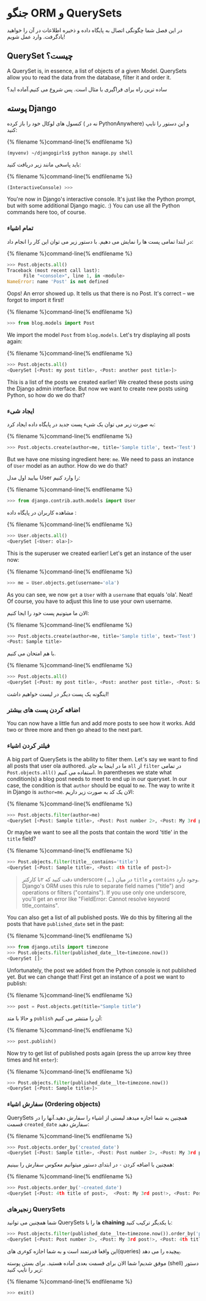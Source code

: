 # جنگو ORM و QuerySets

در این فصل شما چگونگی اتصال به پایگاه داده و ذخیره اطلاعات در آن را خواهید یادگرفت. وارد عمل شویم!

## QuerySet چیست؟

A QuerySet is, in essence, a list of objects of a given Model. QuerySets allow you to read the data from the database, filter it and order it.

ساده ترین راه برای فراگیری با مثال است. پس شروع می کنیم.آماده اید؟

## پوسته Django

کنسول های لوکال خود را باز کرده ( نه در PythonAnywhere) و این دستور را تایپ کنید:

{% filename %}command-line{% endfilename %}

    (myvenv) ~/djangogirls$ python manage.py shell
    
    

باید پاسخی مانند زیر دریافت کنید:

{% filename %}command-line{% endfilename %}

```python
(InteractiveConsole) >>>
```

You're now in Django's interactive console. It's just like the Python prompt, but with some additional Django magic. :) You can use all the Python commands here too, of course.

### تمام اشیاء

در ابتدا تمامی پست ها را نمایش می دهیم. با دستور زیر می توان این کار را انجام داد:

{% filename %}command-line{% endfilename %}

```python
>>> Post.objects.all()
Traceback (most recent call last):
      File "<console>", line 1, in <module>
NameError: name 'Post' is not defined
```

Oops! An error showed up. It tells us that there is no Post. It's correct – we forgot to import it first!

{% filename %}command-line{% endfilename %}

```python
>>> from blog.models import Post
```

We import the model `Post` from `blog.models`. Let's try displaying all posts again:

{% filename %}command-line{% endfilename %}

```python
>>> Post.objects.all()
<QuerySet [<Post: my post title>, <Post: another post title>]>
```

This is a list of the posts we created earlier! We created these posts using the Django admin interface. But now we want to create new posts using Python, so how do we do that?

### ایجاد شیء

به صورت زیر می توان یک شیء پست جدید در پایگاه داده ایجاد کرد:

{% filename %}command-line{% endfilename %}

```python
>>> Post.objects.create(author=me, title='Sample title', text='Test')
```

But we have one missing ingredient here: `me`. We need to pass an instance of `User` model as an author. How do we do that?

بیایید اول مدل User را وارد کنیم:

{% filename %}command-line{% endfilename %}

```python
>>> from django.contrib.auth.models import User
```

مشاهده کاربران در پایگاه داده :

{% filename %}command-line{% endfilename %}

```python
>>> User.objects.all()
<QuerySet [<User: ola>]>
```

This is the superuser we created earlier! Let's get an instance of the user now:

{% filename %}command-line{% endfilename %}

```python
>>> me = User.objects.get(username='ola')
```

As you can see, we now `get` a `User` with a `username` that equals 'ola'. Neat! Of course, you have to adjust this line to use your own username.

الان ما میتونیم پست خود را ایجا کنیم:

{% filename %}command-line{% endfilename %}

```python
>>> Post.objects.create(author=me, title='Sample title', text='Test')
<Post: Sample title>
```

با هم امتحان می کنیم.

{% filename %}command-line{% endfilename %}

```python
>>> Post.objects.all()
<QuerySet [<Post: my post title>, <Post: another post title>, <Post: Sample title>]>
```

اینگونه یک پست دیگر در لیست خواهیم داشت!

### اضافه کردن پست های بیشتر

You can now have a little fun and add more posts to see how it works. Add two or three more and then go ahead to the next part.

### فیلتر کردن اشیاء

A big part of QuerySets is the ability to filter them. Let's say we want to find all posts that user ola authored. ما در اینجا به جای `all` از `filter` در تمامی `Post.objects.all()` استفاده می کنیم. In parentheses we state what condition(s) a blog post needs to meet to end up in our queryset. In our case, the condition is that `author` should be equal to `me`. The way to write it in Django is `author=me`. الان یک کد به صورت زیر داریم:

{% filename %}command-line{% endfilename %}

```python
>>> Post.objects.filter(author=me)
<QuerySet [<Post: Sample title>, <Post: Post number 2>, <Post: My 3rd post!>, <Post: 4th title of post>]>
```

Or maybe we want to see all the posts that contain the word 'title' in the `title` field?

{% filename %}command-line{% endfilename %}

```python
>>> Post.objects.filter(title__contains='title')
<QuerySet [<Post: Sample title>, <Post: 4th title of post>]>
```

> دقت کنید که ۲تا کارکتر underscore ( ــ ) در میان `title` و `contains` وجود دارد. Django's ORM uses this rule to separate field names ("title") and operations or filters ("contains"). If you use only one underscore, you'll get an error like "FieldError: Cannot resolve keyword title_contains".

You can also get a list of all published posts. We do this by filtering all the posts that have `published_date` set in the past:

{% filename %}command-line{% endfilename %}

```python
>>> from django.utils import timezone
>>> Post.objects.filter(published_date__lte=timezone.now())
<QuerySet []>
```

Unfortunately, the post we added from the Python console is not published yet. But we can change that! First get an instance of a post we want to publish:

{% filename %}command-line{% endfilename %}

```python
>>> post = Post.objects.get(title="Sample title")
```

و حالا با متد `publish` آن را منتشر می کنیم:

{% filename %}command-line{% endfilename %}

```python
>>> post.publish()
```

Now try to get list of published posts again (press the up arrow key three times and hit `enter`):

{% filename %}command-line{% endfilename %}

```python
>>> Post.objects.filter(published_date__lte=timezone.now())
<QuerySet [<Post: Sample title>]>
```

### سفارش اشیاء (Ordering objects)

QuerySets همچنین به شما اجازه میدهد لیستی از اشیاء را سفارش دهید.آنها را در قسمت `created_date` سفارش دهید:

{% filename %}command-line{% endfilename %}

```python
>>> Post.objects.order_by('created_date')
<QuerySet [<Post: Sample title>, <Post: Post number 2>, <Post: My 3rd post!>, <Post: 4th title of post>]>
```

همچنین با اضافه کردن `-` در ابتدای دستور میتوانیم معکوس سفارش را ببینیم:

{% filename %}command-line{% endfilename %}

```python
>>> Post.objects.order_by('-created_date')
<QuerySet [<Post: 4th title of post>,  <Post: My 3rd post!>, <Post: Post number 2>, <Post: Sample title>]>
```

### زنجیرهای QuerySets

شما همچنین می توانید QuerySets ها را با **chaining** با یکدیگر ترکیب کنید:

```python
>>> Post.objects.filter(published_date__lte=timezone.now()).order_by('published_date')
<QuerySet [<Post: Post number 2>, <Post: My 3rd post!>, <Post: 4th title of post>, <Post: Sample title>]>
```

این واقعا قدرتمند است و به شما اجازه کوءری های(queries) پیچیده را می دهد.

موفق شدیم! شما الان برای قسمت بعدی آماده هستید. برای بستن پوسته (shell) دستور زیر را تایپ کنید:

{% filename %}command-line{% endfilename %}

```python
>>> exit()
```
